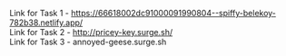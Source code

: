 Link for Task 1 - https://66618002dc91000091990804--spiffy-belekoy-782b38.netlify.app/
<br>
Link for Task 2 - http://pricey-key.surge.sh/
<br>
Link for Task 3 - annoyed-geese.surge.sh
